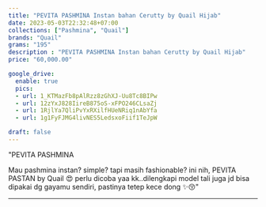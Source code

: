 ```yaml
---
title: "PEVITA PASHMINA Instan bahan Cerutty by Quail Hijab"
date: 2023-05-03T22:32:48+07:00
collections: ["Pashmina", "Quail"]
brands: "Quail"
grams: "195"
description : "PEVITA PASHMINA Instan bahan Cerutty by Quail Hijab"
price: "60,000.00"

google_drive:
  enable: true
  pics:
  - url: 1_KTMazFb8pAlRzz8zGhXJ-Uu8Tc8BIPw
  - url: 12zYxJ828IireB875oS-xFPO246CLsaZj
  - url: 1RjlYa7QliPvYxRXilfHUeNRiq1nAbYfa
  - url: 1g1FyFJMG4livNES5LedsxoFiif1TeJpW

draft: false
---
```


"PEVITA PASHMINA

Mau pashmina instan? simple? tapi masih  fashionable? ini nih, PEVITA PASTAN by Quail 😍 perlu dicoba yaa kk..dilengkapi model tali juga jd bisa dipakai dg gayamu sendiri, pastinya tetep kece dong ✨😚"

---   
 
